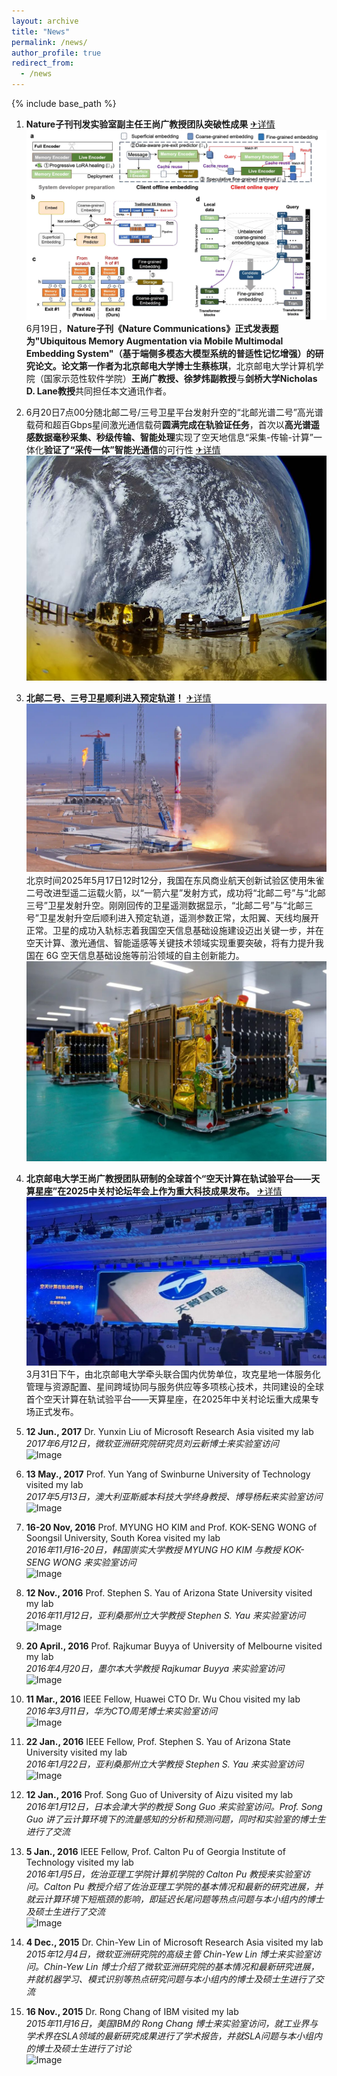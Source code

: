 ```yaml
---
layout: archive
title: "News"
permalink: /news/
author_profile: true
redirect_from:
  - /news
---
```


{% include base_path %}

1. **Nature子刊刊发实验室副主任王尚广教授团队突破性成果**
   [✈详情](https://mp.weixin.qq.com/s/QEaKyLf1fRW4gKjUoKq6hA)
   ![Image](../images/nature.webp)
   6月19日，**Nature子刊《Nature Communications》**正式发表题为"Ubiquitous Memory Augmentation via Mobile Multimodal Embedding System"（**基于端侧多模态大模型系统的普适性记忆增强**）的研究论文。论文第一作者为北京邮电大学博士生**蔡栋琪**，北京邮电大学计算机学院（国家示范性软件学院）**王尚广教授、徐梦炜副教授**与**剑桥大学Nicholas D. Lane教授**共同担任本文通讯作者。
2. 6月20日7点00分随北邮二号/三号卫星平台发射升空的“北邮光谱二号”高光谱载荷和超百Gbps星间激光通信载荷**圆满完成在轨验证任务**，首次以**高光谱遥感数据毫秒采集、秒级传输、智能处理**实现了空天地信息“采集-传输-计算”一体化**验证了“采传一体”智能光通信**的可行性
   [✈详情](https://mp.weixin.qq.com/s/w-rMp7y7HJYsMhZt7Bsmcg)
   ![Image](../images/zaiguiyunxing.png)
3. **北邮二号、三号卫星顺利进入预定轨道！**
   [✈详情](https://mp.weixin.qq.com/s/c4rt98tuC7fmLHPqJwjNag)
   ![Image](../images/fashe.png)
   北京时间2025年5月17日12时12分，我国在东风商业航天创新试验区使用朱雀二号改进型遥二运载火箭，以“一箭六星”发射方式，成功将“北邮二号”与“北邮三号”卫星发射升空。刚刚回传的卫星遥测数据显示，“北邮二号”与“北邮三号”卫星发射升空后顺利进入预定轨道，遥测参数正常，太阳翼、天线均展开正常。卫星的成功入轨标志着我国空天信息基础设施建设迈出关键一步，并在空天计算、激光通信、智能遥感等关键技术领域实现重要突破，将有力提升我国在 6G 空天信息基础设施等前沿领域的自主创新能力。
   ![Image](../images/beiyou23hao.jpg)
4. **北京邮电大学王尚广教授团队研制的全球首个“空天计算在轨试验平台——天算星座”在2025中关村论坛年会上作为重大科技成果发布。**
    [✈详情](https://mp.weixin.qq.com/s/CMnz7WenOnD6eJrGs4wyOw)
    ![Image](../images/fabuxianch.jpg)
   3月31日下午，由北京邮电大学牵头联合国内优势单位，攻克星地一体服务化管理与资源配置、星间跨域协同与服务供应等多项核心技术，共同建设的全球首个空天计算在轨试验平台——天算星座，在2025年中关村论坛重大成果专场正式发布。
   
5. **12 Jun., 2017**  Dr. Yunxin Liu of Microsoft Research Asia visited my lab  
   *2017年6月12日，微软亚洲研究院研究员刘云新博士来实验室访问*  
   ![Image](../images/12_Jun,%202017.png)

6. **13 May., 2017**  Prof. Yun Yang of Swinburne University of Technology visited my lab  
   *2017年5月13日，澳大利亚斯威本科技大学终身教授、博导杨耘来实验室访问*  
   ![Image](../images/13_May,%202017.png)

7. **16-20 Nov, 2016**  Prof. MYUNG HO KIM and Prof. KOK-SENG WONG of Soongsil University, South Korea visited my lab  
   *2016年11月16-20日，韩国崇实大学教授 MYUNG HO KIM 与教授 KOK-SENG WONG 来实验室访问*  
   ![Image](../images/16-20_Nov,%202016.png)

8. **12 Nov., 2016**  Prof. Stephen S. Yau of Arizona State University visited my lab  
   *2016年11月12日，亚利桑那州立大学教授 Stephen S. Yau 来实验室访问*  
   ![Image](../images/12_Nov,%202016.png)

9.  **20 April., 2016**  Prof. Rajkumar Buyya of University of Melbourne visited my lab  
   *2016年4月20日，墨尔本大学教授 Rajkumar Buyya 来实验室访问*  
   ![Image](../images/20_April,%202016.png)

10. **11 Mar., 2016**  IEEE Fellow, Huawei CTO Dr. Wu Chou visited my lab  
   *2016年3月11日，华为CTO周芜博士来实验室访问*  
   ![Image](../images/11_Mar,%202016.png)

11. **22 Jan., 2016**  IEEE Fellow, Prof. Stephen S. Yau of Arizona State University visited my lab  
   *2016年1月22日，亚利桑那州立大学教授 Stephen S. Yau 来实验室访问*  
   ![Image](../images/22_Jan,%202016.png)

12. **12 Jan., 2016**  Prof. Song Guo of University of Aizu visited my lab  
   *2016年1月12日，日本会津大学的教授 Song Guo 来实验室访问。Prof. Song Guo 讲了云计算环境下的流量感知的分析和预测问题，同时和实验室的博士生进行了交流*

13. **5 Jan., 2016**  IEEE Fellow, Prof. Calton Pu of Georgia Institute of Technology visited my lab  
   *2016年1月5日，佐治亚理工学院计算机学院的 Calton Pu 教授来实验室访问。Calton Pu 教授介绍了佐治亚理工学院的基本情况和最新的研究进展，并就云计算环境下短瓶颈的影响，即延迟长尾问题等热点问题与本小组内的博士及硕士生进行了交流*  
   ![Image](../images/5_Jan,%202016.png)

14. **4 Dec., 2015**  Dr. Chin-Yew Lin of Microsoft Research Asia visited my lab  
    *2015年12月4日，微软亚洲研究院的高级主管 Chin-Yew Lin 博士来实验室访问。Chin-Yew Lin 博士介绍了微软亚洲研究院的基本情况和最新研究进展，并就机器学习、模式识别等热点研究问题与本小组内的博士及硕士生进行了交流*

15. **16 Nov., 2015**  Dr. Rong Chang of IBM visited my lab  
    *2015年11月16日，美国IBM的 Rong Chang 博士来实验室访问，就工业界与学术界在SLA领域的最新研究成果进行了学术报告，并就SLA问题与本小组内的博士及硕士生进行了讨论*  
    ![Image](../images/16_Nov,%202015.png)
